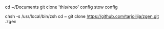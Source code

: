 cd ~/Documents
git clone 'this/repo' config
stow config

chsh -s /usr/local/bin/zsh
cd ~
git clone https://github.com/tarjoilija/zgen.git .zgen

